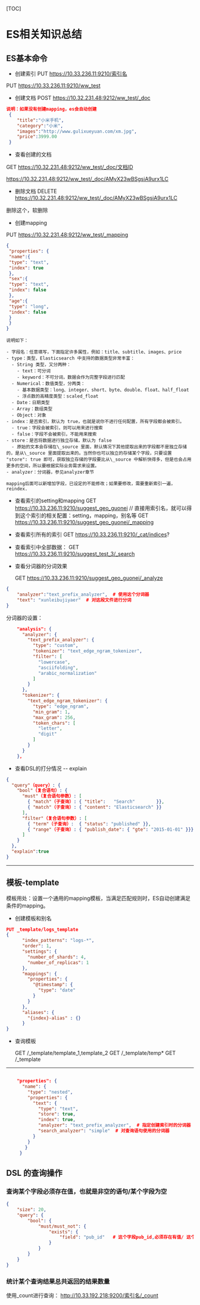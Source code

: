[TOC]

# ES相关知识总结

## ES基本命令

* 创建索引
PUT https://10.33.236.11:9210/索引名

PUT https://10.33.236.11:9210/ww_test


* 创建文档
POST https://10.32.231.48:9212/ww_test/_doc

```json
说明：如果没有创建mapping，es会自动创建
 { 
 	"title":"小米手机", 
 	"category":"小米", 
 	"images":"http://www.gulixueyuan.com/xm.jpg", 
 	"price":3999.00 
 }
```

* 查看创建的文档

GET https://10.32.231.48:9212/ww_test/_doc/文档ID

https://10.32.231.48:9212/ww_test/_doc/AMyX23wBSgsiA9urx1LC


* 删除文档
DELETE https://10.32.231.48:9212/ww_test/_doc/AMyX23wBSgsiA9urx1LC

删除这个，软删除


* 创建mapping

PUT https://10.32.231.48:9212/ww_test/_mapping

``` json
{
 "properties": {
 "name":{
 "type": "text",
 "index": true
 },
 "sex":{
 "type": "text",
 "index": false
 },
 "age":{
 "type": "long",
 "index": false
 }
 }
}

```
```
说明如下：

- 字段名：任意填写，下面指定许多属性，例如：title、subtitle、images、price 
- type：类型，Elasticsearch 中支持的数据类型非常丰富：
  - String 类型，又分两种： 
    - text：可分词
    - keyword：不可分词，数据会作为完整字段进行匹配 
  - Numerical：数值类型，分两类：
    - 基本数据类型：long、integer、short、byte、double、float、half_float
    - 浮点数的高精度类型：scaled_float 
  - Date：日期类型 
  - Array：数组类型 
  - Object：对象 
- index：是否索引，默认为 true，也就是说你不进行任何配置，所有字段都会被索引。
  - true：字段会被索引，则可以用来进行搜索
  - false：字段不会被索引，不能用来搜索 
- store：是否将数据进行独立存储，默认为 false 
  - 原始的文本会存储在\_source 里面，默认情况下其他提取出来的字段都不是独立存储 的，是从\_source 里面提取出来的。当然你也可以独立的存储某个字段，只要设置 "store": true 即可，获取独立存储的字段要比从\_source 中解析快得多，但是也会占用 更多的空间，所以要根据实际业务需求来设置。 
- analyzer：分词器，参见analyzer章节

mapping后面可以新增加字段，已设定的不能修改；如果要修改，需要重新索引一遍，reindex.
```

* 查看索引的setting和mapping
GET https://10.33.236.11:9210/suggest_geo_guonei    // 直接用索引名，就可以得到这个索引的相关配置：setting，mapping，别名等
GET https://10.33.236.11:9210/suggest_geo_guonei/_mapping

* 查看索引所有的索引
GET https://10.33.236.11:9210/_cat/indices? 

* 查看索引中全部数据：
GET https://10.33.236.11:9210/suggest_test_3/_search

* 查看分词器的分词效果

  GET https://10.33.236.11:9210/suggest_geo_guonei/_analyze

``` json
{
    "analyzer":"text_prefix_analyzer",  # 使用这个分词器
    "text": "xunleibujiyaer"  # 对这段文件进行分词
}
```

分词器的设置：
``` json
    "analysis": {
      "analyzer": {
        "text_prefix_analyzer": {
          "type": "custom",
          "tokenizer": "text_edge_ngram_tokenizer",
          "filter": [
            "lowercase",
            "asciifolding",
            "arabic_normalization"
          ]
        }
      },
      "tokenizer": {
        "text_edge_ngram_tokenizer": {
          "type": "edge_ngram",
          "min_gram": 1,
          "max_gram": 256,
          "token_chars": [
            "letter",
            "digit"
          ]
        }
      }
    },

```

* 查看DSL的打分情况 -- explain


``` json
{
  "query"（query）: { 
    "bool"（复合语句）: { 
      "must"（复合语句参数）: [
        { "match"（子查询）: { "title":   "Search"        }},
        { "match"（子查询）: { "content": "Elasticsearch" }}
      ],
      "filter"（复合语句参数）: [ 
        { "term"（子查询）:  { "status": "published" }},
        { "range"（子查询）: { "publish_date": { "gte": "2015-01-01" }}}
      ]
    }
  },
  "explain":true
}

```



---

## 模板-template

模板用处：设置一个通用的mapping模板，当满足匹配规则时，ES自动创建满足条件的mapping。

* 创建模板和别名

```json
PUT _template/logs_template
{
      "index_patterns": "logs-*",
      "order": 1, 
      "settings": {
        "number_of_shards": 4,
        "number_of_replicas": 1
      },
      "mappings": { 
        "properties": {
          "@timestamp": {
            "type": "date"
          }
        }
      },
      "aliases": {
        "{index}-alias" : {}
      }
}

```

* 查询模板

    GET /_template/template_1,template_2
    GET /_template/temp*
    GET /_template



---




```json

    "properties": {
      "name": {
        "type": "nested",
        "properties": {
          "text": {
            "type": "text",
            "store": true,
            "index": true,
            "analyzer": "text_prefix_analyzer",  # 指定创建索引时的分词器
            "search_analyzer": "simple"  # 对查询语句使用的分词器
          }
        }
       }
     }

```



## DSL 的查询操作

### 查询某个字段必须存在值，也就是非空的语句/某个字段为空
``` json
{
	"size": 20,
	"query": {
		"bool": {
			"must/must_not": {
				"exists": {
					"field": "pub_id"   # 这个字段pub_id,必须存在有值/ 这个字段不存在，为null
				}
			}
		}
	}
}
```

### 统计某个查询结果总共返回的结果数量

使用_count进行查询：
http://10.33.192.218:9200/索引名/_count